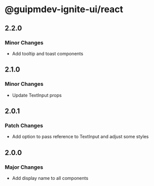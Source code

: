 # @guipmdev-ignite-ui/react

## 2.2.0

### Minor Changes

- Add tooltip and toast components

## 2.1.0

### Minor Changes

- Update TextInput props

## 2.0.1

### Patch Changes

- Add option to pass reference to TextInput and adjust some styles

## 2.0.0

### Major Changes

- Add display name to all components
